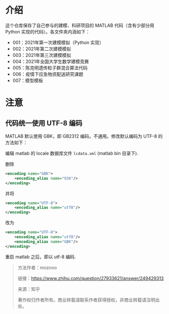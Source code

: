# 介绍

这个仓库保存了自己参与的建模、科研项目的 MATLAB 代码（含有少部分用 Python 实现的代码）。各文件夹内涵如下：

* 001：2021年第一次建模模拟（Python 实现）
* 002：2021年第二次建模模拟
* 003：2021年第三次建模模拟
* 004：2021年全国大学生数学建模竞赛
* 005：陈克明遗传粒子群混合算法代码
* 006：疫情下应急物资配送研究课题
* 007：模型模板

# 注意

## 代码统一使用 UTF-8 编码

MATLAB 默认使用 GBK，即 GB2312 编码，不通用。修改默认编码为 UTF-8 的方法如下：

编辑 matlab 的 locale 数据库文件 `lcdata.xml` (matlab bin 目录下).

删除

```xml
<encoding name="GBK">
    <encoding_alias name="936"/>
</encoding>
```

并将

```xml
<encoding name="UTF-8">
    <encoding_alias name="utf8"/>
</encoding>
```

改为

```xml
<encoding name="UTF-8">
    <encoding_alias name="utf8"/>
    <encoding_alias name="GBK"/>
</encoding>
```

重启 matlab 之后，即以 utf-8 编码.

> 方法作者：mozooo
> 
> 链接：https://www.zhihu.com/question/27933621/answer/249429313
> 
> 来源：知乎
> 
> 著作权归作者所有。商业转载请联系作者获得授权，非商业转载请注明出处。